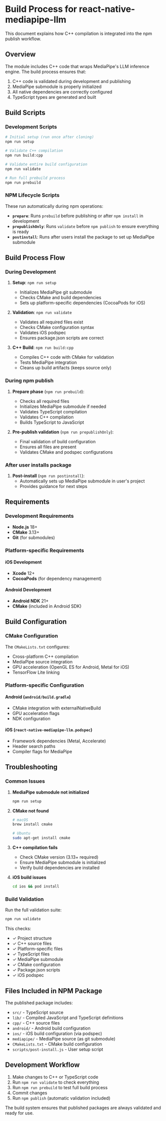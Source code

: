 # Build Process for react-native-mediapipe-llm

This document explains how C++ compilation is integrated into the npm publish workflow.

## Overview

The module includes C++ code that wraps MediaPipe's LLM inference engine. The build process ensures that:

1. C++ code is validated during development and publishing
2. MediaPipe submodule is properly initialized
3. All native dependencies are correctly configured
4. TypeScript types are generated and built

## Build Scripts

### Development Scripts

```bash
# Initial setup (run once after cloning)
npm run setup

# Validate C++ compilation
npm run build:cpp

# Validate entire build configuration
npm run validate

# Run full prebuild process
npm run prebuild
```

### NPM Lifecycle Scripts

These run automatically during npm operations:

- **`prepare`**: Runs `prebuild` before publishing or after `npm install` in development
- **`prepublishOnly`**: Runs `validate` before `npm publish` to ensure everything is ready
- **`postinstall`**: Runs after users install the package to set up MediaPipe submodule

## Build Process Flow

### During Development

1. **Setup**: `npm run setup`
   - Initializes MediaPipe git submodule
   - Checks CMake and build dependencies
   - Sets up platform-specific dependencies (CocoaPods for iOS)

2. **Validation**: `npm run validate`
   - Validates all required files exist
   - Checks CMake configuration syntax
   - Validates iOS podspec
   - Ensures package.json scripts are correct

3. **C++ Build**: `npm run build:cpp`
   - Compiles C++ code with CMake for validation
   - Tests MediaPipe integration
   - Cleans up build artifacts (keeps source only)

### During npm publish

1. **Prepare phase** (`npm run prebuild`):
   - Checks all required files
   - Initializes MediaPipe submodule if needed
   - Validates TypeScript compilation
   - Validates C++ compilation
   - Builds TypeScript to JavaScript

2. **Pre-publish validation** (`npm run prepublishOnly`):
   - Final validation of build configuration
   - Ensures all files are present
   - Validates CMake and podspec configurations

### After user installs package

1. **Post-install** (`npm run postinstall`):
   - Automatically sets up MediaPipe submodule in user's project
   - Provides guidance for next steps

## Requirements

### Development Requirements

- **Node.js** 18+
- **CMake** 3.13+
- **Git** (for submodules)

### Platform-specific Requirements

#### iOS Development
- **Xcode** 12+
- **CocoaPods** (for dependency management)

#### Android Development
- **Android NDK** 21+
- **CMake** (included in Android SDK)

## Build Configuration

### CMake Configuration

The `CMakeLists.txt` configures:
- Cross-platform C++ compilation
- MediaPipe source integration
- GPU acceleration (OpenGL ES for Android, Metal for iOS)
- TensorFlow Lite linking

### Platform-specific Configuration

#### Android (`android/build.gradle`)
- CMake integration with externalNativeBuild
- GPU acceleration flags
- NDK configuration

#### iOS (`react-native-mediapipe-llm.podspec`)
- Framework dependencies (Metal, Accelerate)
- Header search paths
- Compiler flags for MediaPipe

## Troubleshooting

### Common Issues

1. **MediaPipe submodule not initialized**
   ```bash
   npm run setup
   ```

2. **CMake not found**
   ```bash
   # macOS
   brew install cmake
   
   # Ubuntu
   sudo apt-get install cmake
   ```

3. **C++ compilation fails**
   - Check CMake version (3.13+ required)
   - Ensure MediaPipe submodule is initialized
   - Verify build dependencies are installed

4. **iOS build issues**
   ```bash
   cd ios && pod install
   ```

### Build Validation

Run the full validation suite:
```bash
npm run validate
```

This checks:
- ✓ Project structure
- ✓ C++ source files
- ✓ Platform-specific files
- ✓ TypeScript files
- ✓ MediaPipe submodule
- ✓ CMake configuration
- ✓ Package.json scripts
- ✓ iOS podspec

## Files Included in NPM Package

The published package includes:
- `src/` - TypeScript source
- `lib/` - Compiled JavaScript and TypeScript definitions
- `cpp/` - C++ source files
- `android/` - Android build configuration
- `ios/` - iOS build configuration (via podspec)
- `mediapipe/` - MediaPipe source (as git submodule)
- `CMakeLists.txt` - CMake build configuration
- `scripts/post-install.js` - User setup script

## Development Workflow

1. Make changes to C++ or TypeScript code
2. Run `npm run validate` to check everything
3. Run `npm run prebuild` to test full build process
4. Commit changes
5. Run `npm publish` (automatic validation included)

The build system ensures that published packages are always validated and ready for use. 